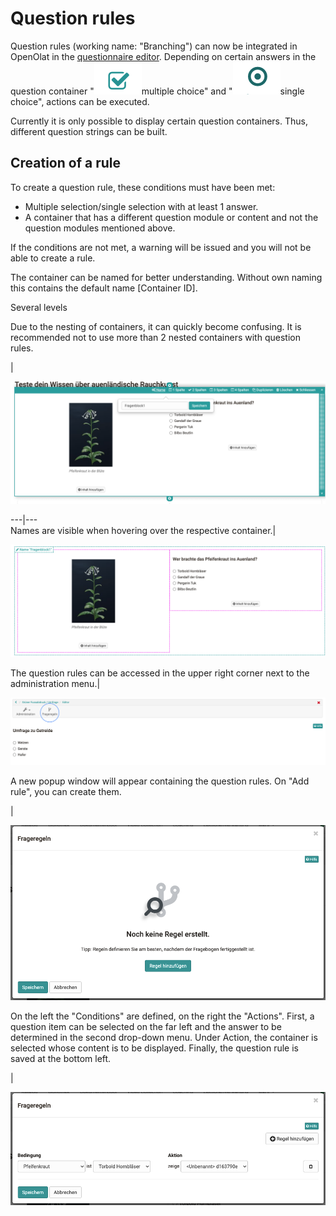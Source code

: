 # Question rules

Question rules (working name: "Branching") can now be integrated in OpenOlat
in the [questionnaire
editor](../../pages/viewpage.action%EF%B9%96pageId=108600747.html). Depending
on certain answers in the question container
"![](assets/image2021-5-5_9-32-45.png)multiple
choice" and
"![](assets/image2021-5-5_9-31-51.png)single
choice", actions can be executed.

Currently it is only possible to display certain question containers. Thus,
different question strings can be built.

## Creation of a rule

To create a question rule, these conditions must have been met:

  * Multiple selection/single selection with at least 1 answer.
  * A container that has a different question module or content and not the question modules mentioned above.

If the conditions are not met, a warning will be issued and you will not be
able to create a rule.

The container can be named for better understanding. Without own naming this
contains the default name <Unnamed>[Container ID].

Several levels

Due to the nesting of containers, it can quickly become confusing. It is
recommended not to use more than 2 nested containers with question rules.

|

![](assets/image2021-5-19_14-16-38.png)  
  
---|---  
Names are visible when hovering over the respective container.|

![](assets/image2021-5-19_14-27-15.png)  
  
The question rules can be accessed in the upper right corner next to the
administration menu.|

![](assets/Fragebogen-icon.png)  
  
A new popup window will appear containing the question rules. On "Add rule",
you can create them.

|

![](assets/image2021-5-6_8-50-14.png)  
  
On the left the "Conditions" are defined, on the right the "Actions". First, a
question item can be selected on the far left and the answer to be determined
in the second drop-down menu. Under Action, the container is selected whose
content is to be displayed. Finally, the question rule is saved at the bottom
left.

|

![](assets/image2021-5-6_8-55-31.png)  
  
